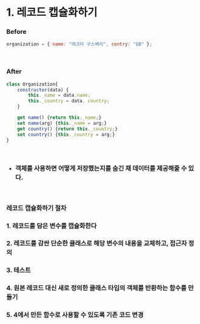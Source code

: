 # 1. 레코드 캡슐화하기

### Before

```javascript
organization = { name: "애크미 구스베리", contry: "GB" };
```

<br/>

### After

```javascript
class Organization{
    constructor(data) {
        this._name = data.name;
        this._country = data. country;
    }

    get name() {return this._name;}
    set name(arg) {this._name = arg;}
    get country() {return this._country;}
    set country() {this._country = arg;}
}
```

<br/>

- ### 객체를 사용하면 어떻게 저장했는지를 숨긴 채 데이터를 제공해줄 수 있다.

<br/>

### 레코드 캡슐화하기 절차

### 1. 레코드를 담은 변수를 캡슐화한다

### 2. 레코드를 감싼 단순한 클래스로 해당 변수의 내용을 교체하고, 접근자 정의

### 3. 테스트

### 4. 원본 레코드 대신 새로 정의한 클래스 타입의 객체를 반환하는 함수를 만들기

### 5. 4에서 만든 함수로 사용할 수 있도록 기존 코드 변경

